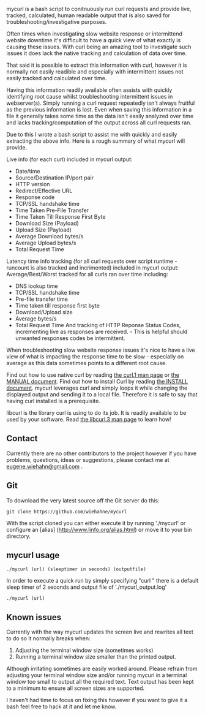 mycurl is a bash script to conitnuously run curl requests and provide live, tracked, calculated, human readable
output that is also saved for troubleshooting/investigative purposes.

Often times when investigating slow website response or intermittend website downtime it's difficult to have a quick view of what exactly is causing these issues. With curl being an amazing tool to investigate such issues it does lack the native tracking and calculation of data over time.

That said it is possible to extract this information with curl, however it is normally not easily readible and especially with intermittent issues not easily tracked and calculated over time.

Having this information readily available often assists with quickly identifying root cause whilst troubleshooting intermittent issues in webserver(s). Simply running a curl request repeatedly isn't always fruitful as the previous information is lost. Even when saving this information in a file it generally takes some time as the data isn't easily analyzed over time and lacks tracking/computation of the output across all curl requests ran.

Due to this I wrote a bash script to assist me with quickly and easily extracting the above info. Here is a rough summary of what mycurl will provide.

Live info (for each curl) included in mycurl output:
- Date/time
- Source/Destination IP/port pair
- HTTP version
- Redirect/Effective URL
- Response code
- TCP/SSL handshake time
- Time Taken Pre-File Transfer
- Time Taken Till Response First Byte
- Download Size (Payload)
- Upload Size (Payload)
- Average Download bytes/s
- Average Upload bytes/s
- Total Request Time

Latency time info tracking (for all curl requests over script runtime - runcount is also tracked and incrimented) included in mycurl output:
Average/Best/Worst tracked for all curls ran over time including:
- DNS lookup time
- TCP/SSL handshake time
- Pre-file transfer time
- Time taken till response first byte
- Download/Upload size
- Average bytes/s
- Total Request Time
And tracking of HTTP Reponse Status Codes, incrementing live as responses are received. - This is helpful should unwanted responses codes be intermittent.

When troubleshooting slow website response issues it's nice to have a live view of what is impacting the response time to be slow - especially on average as this data sometimes points to a different root cause.


Find out how to use native curl by reading [the curl.1 man
page](https://curl.haxx.se/docs/manpage.html) or [the MANUAL
document](https://curl.haxx.se/docs/manual.html). Find out how to install Curl
by reading [the INSTALL document](https://curl.haxx.se/docs/install.html).
mycurl leverages curl and simply loops it while changing the displayed output
and sending it to a local file. Therefore it is safe to say that having curl
installed is a prerequisite.

libcurl is the library curl is using to do its job. It is readily available to
be used by your software. Read [the libcurl.3 man
page](https://curl.haxx.se/libcurl/c/libcurl.html) to learn how!

## Contact

Currently there are no other contributors to the project however if you have
problems, questions, ideas or suggestions, please contact me at
eugene.wiehahn@gmail.com .

## Git

To download the very latest source off the Git server do this:

    git clone https://github.com/wiehahne/mycurl

With the script cloned you can either execute it by running './mycurl'
or configure an [alias] (http://www.linfo.org/alias.html)
or move it to your bin directory.

## mycurl usage

    ./mycurl (url) (sleeptimer in seconds) (outputfile)

In order to execute a quick run by simply specifying "curl <url>" there is a
default sleep timer of 2 seconds and output file of './mycurl_output.log'

    ./mycurl (url)

## Known issues

Currently with the way mycurl updates the screen live and rewrites all text to do so it normally breaks when:
1. Adjusting the terminal window size (sometimes works)
2. Running a terminal window size smaller than the printed output.

Although irritating sometimes are easily worked around. Please refrain from adjusting your terminal window size and/or running mycurl in a terminal window too small to output all the required text. Text output has been kept to a minimum to ensure all screen sizes are supported.

I haven't had time to focus on fixing this however if you want to give it a bash feel free to hack at it and let me know.
